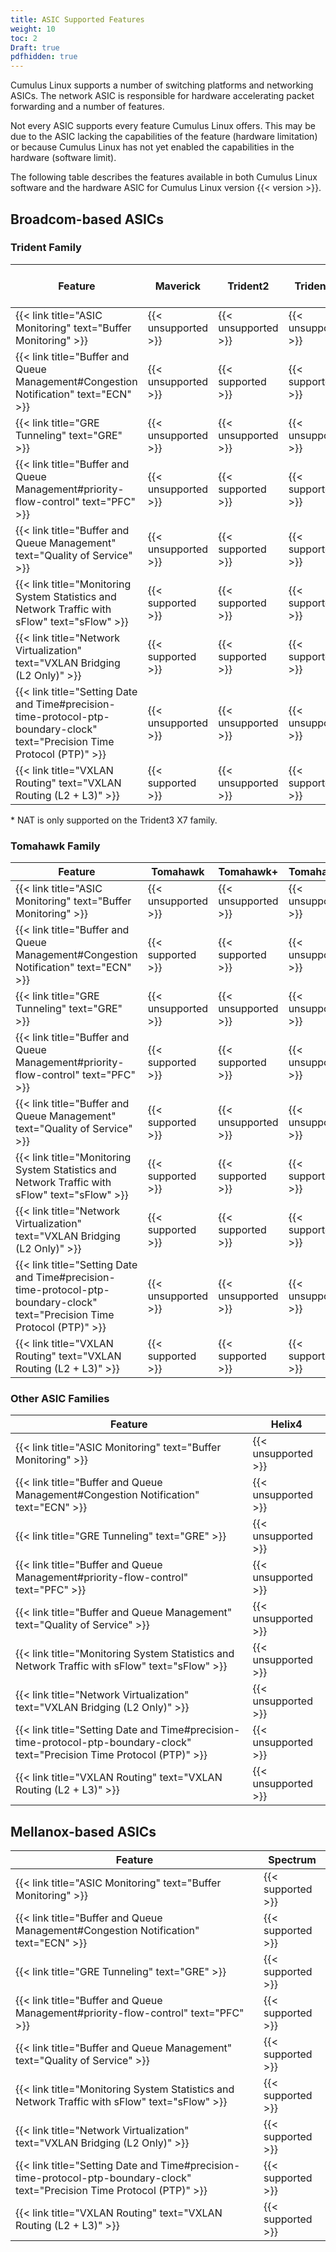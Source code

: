 ```yaml
---
title: ASIC Supported Features
weight: 10
toc: 2
Draft: true
pdfhidden: true
---
```


Cumulus Linux supports a number of switching platforms and networking ASICs. The network ASIC is responsible for hardware accelerating packet forwarding and a number of features.

Not every ASIC supports every feature Cumulus Linux offers. This may be due to the ASIC lacking the capabilities of the feature (hardware limitation) or because Cumulus Linux has not yet enabled the capabilities in the hardware (software limit).

The following table describes the features available in both Cumulus Linux software and the hardware ASIC for Cumulus Linux version {{< version >}}.

## Broadcom-based ASICs

### Trident Family

| Feature                                                                                                                    | Maverick            | Trident2            | Trident2+           | Trident3 <br /> (all variants) |
| -------------------------------------------------------------------------------------------------------------------------- | ------------------- | ------------------- | ------------------- | ------------------------------ |
| {{< link title="ASIC Monitoring" text="Buffer Monitoring" >}}                                                              | {{< unsupported >}} | {{< unsupported >}} | {{< unsupported >}} | {{< unsupported >}}            |
| {{< link title="Buffer and Queue Management#Congestion Notification" text="ECN" >}}                                        | {{< unsupported >}} | {{< supported >}}   | {{< supported >}}   | {{< supported >}}              |
| {{< link title="GRE Tunneling" text="GRE" >}}                                                                              | {{< unsupported >}} | {{< unsupported >}} | {{< unsupported >}} | {{< unsupported >}}            |
| {{< link title="Buffer and Queue Management#priority-flow-control" text="PFC" >}}                                          | {{< unsupported >}} | {{< supported >}}   | {{< supported >}}   | {{< supported >}}              |
| {{< link title="Buffer and Queue Management" text="Quality of Service" >}}                                                 | {{< unsupported >}} | {{< supported >}}   | {{< supported >}}   | {{< supported >}}              |
| {{< link title="Monitoring System Statistics and Network Traffic with sFlow" text="sFlow" >}}                              | {{< supported >}}   | {{< supported >}}   | {{< supported >}}   | {{< supported >}}              |
| {{< link title="Network Virtualization" text="VXLAN Bridging (L2 Only)" >}}                                                | {{< supported >}}   | {{< supported >}}   | {{< supported >}}   | {{< supported >}}              |
| {{< link title="Setting Date and Time#precision-time-protocol-ptp-boundary-clock" text="Precision Time Protocol (PTP)" >}} | {{< unsupported >}} | {{< unsupported >}} | {{< unsupported >}} | {{< unsupported >}}            |
| {{< link title="VXLAN Routing" text="VXLAN Routing (L2 + L3)" >}}                                                          | {{< supported >}}   | {{< unsupported >}} | {{< supported >}}   | {{< supported >}}              |

\* NAT is only supported on the Trident3 X7 family.

### Tomahawk Family

| Feature                                                                                                                    | Tomahawk            | Tomahawk+           | Tomahawk2           |
| -------------------------------------------------------------------------------------------------------------------------- | ------------------- | ------------------- | ------------------- |
| {{< link title="ASIC Monitoring" text="Buffer Monitoring" >}}                                                              | {{< unsupported >}} | {{< unsupported >}} | {{< unsupported >}} |
| {{< link title="Buffer and Queue Management#Congestion Notification" text="ECN" >}}                                        | {{< supported >}}   | {{< supported >}}   | {{< unsupported >}} |
| {{< link title="GRE Tunneling" text="GRE" >}}                                                                              | {{< unsupported >}} | {{< unsupported >}} | {{< unsupported >}} |
| {{< link title="Buffer and Queue Management#priority-flow-control" text="PFC" >}}                                          | {{< supported >}}   | {{< supported >}}   | {{< unsupported >}} |
| {{< link title="Buffer and Queue Management" text="Quality of Service" >}}                                                 | {{< supported >}}   | {{< unsupported >}} | {{< unsupported >}} |
| {{< link title="Monitoring System Statistics and Network Traffic with sFlow" text="sFlow" >}}                              | {{< supported >}}   | {{< supported >}}   | {{< supported >}}   |
| {{< link title="Network Virtualization" text="VXLAN Bridging (L2 Only)" >}}                                                | {{< supported >}}   | {{< supported >}}   | {{< supported >}}   |
| {{< link title="Setting Date and Time#precision-time-protocol-ptp-boundary-clock" text="Precision Time Protocol (PTP)" >}} | {{< unsupported >}} | {{< unsupported >}} | {{< unsupported >}} |
| {{< link title="VXLAN Routing" text="VXLAN Routing (L2 + L3)" >}}                                                          | {{< supported >}}   | {{< supported >}}   | {{< supported >}}   |

### Other ASIC Families

| Feature                                                                                                                    | Helix4              |
| -------------------------------------------------------------------------------------------------------------------------- | ------------------- |
| {{< link title="ASIC Monitoring" text="Buffer Monitoring" >}}                                                              | {{< unsupported >}} |
| {{< link title="Buffer and Queue Management#Congestion Notification" text="ECN" >}}                                        | {{< unsupported >}} |
| {{< link title="GRE Tunneling" text="GRE" >}}                                                                              | {{< unsupported >}} |
| {{< link title="Buffer and Queue Management#priority-flow-control" text="PFC" >}}                                          | {{< unsupported >}} |
| {{< link title="Buffer and Queue Management" text="Quality of Service" >}}                                                 | {{< unsupported >}} |
| {{< link title="Monitoring System Statistics and Network Traffic with sFlow" text="sFlow" >}}                              | {{< unsupported >}} |
| {{< link title="Network Virtualization" text="VXLAN Bridging (L2 Only)" >}}                                                | {{< unsupported >}} |
| {{< link title="Setting Date and Time#precision-time-protocol-ptp-boundary-clock" text="Precision Time Protocol (PTP)" >}} | {{< unsupported >}} |
| {{< link title="VXLAN Routing" text="VXLAN Routing (L2 + L3)" >}}                                                          | {{< unsupported >}} |

## Mellanox-based ASICs

| Feature                                                                                                                    | Spectrum          |
| -------------------------------------------------------------------------------------------------------------------------- | ----------------- |
| {{< link title="ASIC Monitoring" text="Buffer Monitoring" >}}                                                              | {{< supported >}} |
| {{< link title="Buffer and Queue Management#Congestion Notification" text="ECN" >}}                                        | {{< supported >}} |
| {{< link title="GRE Tunneling" text="GRE" >}}                                                                              | {{< supported >}} |
| {{< link title="Buffer and Queue Management#priority-flow-control" text="PFC" >}}                                          | {{< supported >}} |
| {{< link title="Buffer and Queue Management" text="Quality of Service" >}}                                                 | {{< supported >}} |
| {{< link title="Monitoring System Statistics and Network Traffic with sFlow" text="sFlow" >}}                              | {{< supported >}} |
| {{< link title="Network Virtualization" text="VXLAN Bridging (L2 Only)" >}}                                                | {{< supported >}} |
| {{< link title="Setting Date and Time#precision-time-protocol-ptp-boundary-clock" text="Precision Time Protocol (PTP)" >}} | {{< supported >}} |
| {{< link title="VXLAN Routing" text="VXLAN Routing (L2 + L3)" >}}                                                          | {{< supported >}} |
